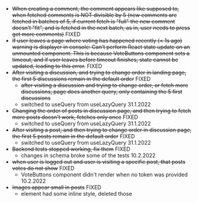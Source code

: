 - ~~When creating a comment, the comment appears like supposed to, when fetched comments is NOT divisible by 5 
(new comments are fetched in batches of 5, if current fetch is "full" the new comment doesn't "fit", and is fetched in the next batch, as in, user needs to press get more comments)~~ FIXED
- ~~If user leaves a page where voting has happened recently (< 1s ago) warning is displayer in console: Can't perform React state update on an unmounted component. 
This is because VoteButtons component sets a timeout, and if user leaves before timeout finishes, state cannot be updated, leading to this error.~~ FIXED
- ~~After visiting a discussion, and trying to change order in landing page, the first 5 discussions remain in the default order~~ FIXED
	- ~~after visiting a discussion and trying to change order, or fetch more discussions, page does another query, only containing the 5 first discussions~~
	- switched to useQuery from useLazyQuery 31.1.2022
- ~~Changing the order of posts in discussion page, and then trying to fetch more posts doesn't work, fetches only once~~ FIXED
	- switched to useQuery from useLazyQuery 31.1.2022
- ~~After visiting a post, and then trying to change order in discussion page, the first 5 posts remain in the default order~~ FIXED
	- switched to useQuery from useLazyQuery 31.1.2022
- ~~Backend tests stopped working, fix them~~ FIXED
	- changes in schema broke some of the tests 10.2.2022
- ~~when user is logged out and user is visiting a specific post, that posts votes do not show~~ FIXED
	- VoteButtons component didn't render when no token was provided 10.2.2022
- ~~Images appear small in posts~~ FIXED
	- element had some inline style, deleted those
